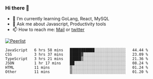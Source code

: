 ### Hi there 👋

- 🌱 I’m currently learning GoLang, React, MySQL
- 💬 Ask me about Javascript, Productivity tools 
- 📫 How to reach me: [Mail](mailto:kvaishak47@gmail.com) or [twitter](https://twitter.com/kvaish4k)

[![Peerlist](https://peerlist-readme-badge.herokuapp.com/api/kvaishak)](https://peerlist.io/kvaishak)

<!--START_SECTION:waka-->

```text
JavaScript   6 hrs 58 mins   ███████████░░░░░░░░░░░░░░   44.44 %
CSS          3 hrs 37 mins   █████▓░░░░░░░░░░░░░░░░░░░   23.09 %
TypeScript   3 hrs 21 mins   █████▒░░░░░░░░░░░░░░░░░░░   21.36 %
JSON         1 hr 17 mins    ██░░░░░░░░░░░░░░░░░░░░░░░   08.24 %
HTML         11 mins         ▒░░░░░░░░░░░░░░░░░░░░░░░░   01.24 %
Other        11 mins         ▒░░░░░░░░░░░░░░░░░░░░░░░░   01.20 %
```

<!--END_SECTION:waka-->
